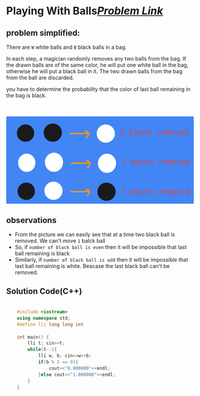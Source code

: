 # Playing With Balls[***Problem Link***](https://www.spoj.com/problems/IITKWPCN/)

## problem simplified:
There are `W` white balls and `B` black balls in a bag. </br>

In each step, a magician randomly removes any two balls from the bag. If the drawn balls are of the same color, he will put one white ball in the bag, otherwise he will put a black ball in it. The two drawn balls from the bag from the ball are discarded. </br>

you have to determine the probability that the color of last ball remaining in the bag is black. </br>
</br> </br>

![...](../../../images/Playing%20With%20Balls.PNG) 

## observations
- From the picture we can easily see that at a time two black ball is removed. We can't move `1` balck ball
- So, if `number of black ball is even` then it will be impossible that last ball remaining is black
- Similarly, if  `number of black ball is odd` then it will be impossible that last ball remaining is white. Beacase the last black ball can't be removed.
    
 



## **Solution Code(C++)**

```C++

    #include <iostream>
    using namespace std;
    #define lli long long int

    int main() {
        lli t; cin>>t;
        while(t--){
            lli w, b; cin>>w>>b;
            if(b % 2 == 0){
                cout<<"0.000000"<<endl;
            }else cout<<"1.000000"<<endl;
        }
    }
    
```
